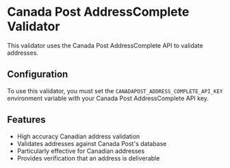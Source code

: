# Canada Post AddressComplete Validator

This validator uses the Canada Post AddressComplete API to validate addresses.

## Configuration

To use this validator, you must set the `CANADAPOST_ADDRESS_COMPLETE_API_KEY` environment variable
with your Canada Post AddressComplete API key.

## Features

- High accuracy Canadian address validation
- Validates addresses against Canada Post's database
- Particularly effective for Canadian addresses
- Provides verification that an address is deliverable
